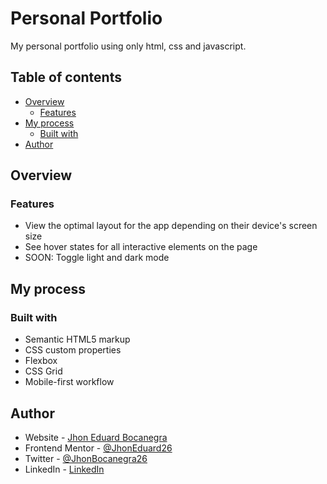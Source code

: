 # Personal Portfolio

My personal portfolio using only html, css and javascript.

## Table of contents

- [Overview](#overview)
  - [Features](#features)
- [My process](#my-process)
  - [Built with](#built-with)
- [Author](#author)

## Overview

### Features

- View the optimal layout for the app depending on their device's screen size
- See hover states for all interactive elements on the page
- SOON: Toggle light and dark mode

## My process

### Built with

- Semantic HTML5 markup
- CSS custom properties
- Flexbox
- CSS Grid
- Mobile-first workflow

## Author

- Website - [Jhon Eduard Bocanegra](https://github.com/JhonEduard26)
- Frontend Mentor - [@JhonEduard26](https://www.frontendmentor.io/profile/JhonEduard26)
- Twitter - [@JhonBocanegra26](https://twitter.com/JhonBocanegra26)
- LinkedIn - [LinkedIn](https://www.linkedin.com/in/jhon-eduard-bocanegra-ortiz/)